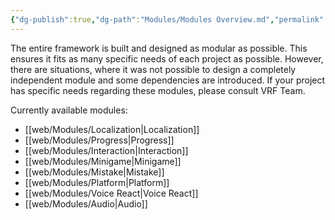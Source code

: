 ```yaml
---
{"dg-publish":true,"dg-path":"Modules/Modules Overview.md","permalink":"/modules/modules-overview/","pinned":true,"noteIcon":""}
---
```


The entire framework is built and designed as modular as possible. This ensures it fits as many specific needs of each project as possible. However, there are situations, where it was not possible to design a completely independent module and some dependencies are introduced. If your project has specific needs regarding these modules, please consult VRF Team. 

Currently available modules:
- [[web/Modules/Localization\|Localization]]
- [[web/Modules/Progress\|Progress]]
- [[web/Modules/Interaction\|Interaction]]
- [[web/Modules/Minigame\|Minigame]]
- [[web/Modules/Mistake\|Mistake]]
- [[web/Modules/Platform\|Platform]]
- [[web/Modules/Voice React\|Voice React]]
- [[web/Modules/Audio\|Audio]]